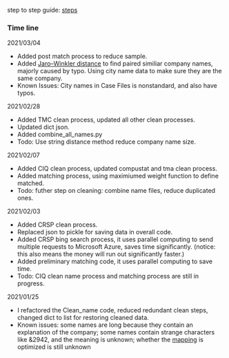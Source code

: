 step to step guide: [steps](https://github.com/FutureMathematician/TMA_match/blob/main/steps.md)


### Time line

2021/03/04
- Added post match process to reduce sample.
- Added [Jaro–Winkler distance](https://en.wikipedia.org/wiki/Jaro–Winkler_distance) to find paired similiar company names, majorly caused by typo. Using city name data to make sure they are the same company.
- Known Issues: City names in Case Files is nonstandard, and also have typos.

2021/02/28
- Added TMC clean process, updated all other clean processes.
- Updated dict json.
- Added combine_all_names.py
- Todo: Use string distance method reduce company name size.

2021/02/07
- Added CIQ clean process, updated compustat and tma clean process.
- Added matching process, using maximiumed weight function to define matched.
- Todo: futher step on cleaning: combine name files, reduce duplicated ones.

2021/02/03
- Added CRSP clean process.
- Replaced json to pickle for saving data in overall code.
- Added CRSP bing search process, it uses parallel computing to send multiple requests to Microsoft Azure, saves time significantly. (notice: this also means the money will run out significantly faster.)
- Added preliminary matching code, it uses parallel computing to save time.
- Todo: CIQ clean name process and matching process are still in progress.

2021/01/25
- I refactored the Clean_name code, reduced redundant clean steps, changed dict to list for restoring cleaned data.
- Known issues: some names are long because they contain an explanation of the company; some names contain strange characters like &2942, and the meaning is unknown; whether the [mapping](https://github.com/FutureMathematician/TMA_match/blob/main/Clean_name/dict_char_replace.json) is optimized is still unknown
